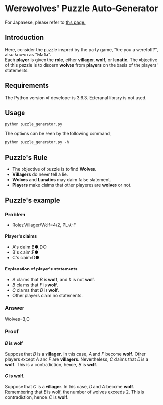 # Werewolves' Puzzle Auto-Generator

For Japanese, please refer to [this page.](http://students.hatenablog.com/entry/2017/10/03/191044)

## Introduction 
Here, consider the puzzle inspred by the party game, "Are you a werefolf?", also known as "Mafia".  
Each **player** is given the **role**, either **villager**, **wolf**, or **lunatic**. 
The objective of this puzzle is to discern **wolves** from **players** on the basis 
of the players' statements.  

## Requirements
The Python version  of developer is 3.6.3. Exteranal library is not used. 

## Usage

```
python puzzle_generator.py
```

The options can be seen by the following command, 

```
python puzzle_generator.py -h 
```


## Puzzle's Rule
+ The objective of puzzle is to find **Wolves**.
+ **Villagers** do never tell a lie. 
+ **Wolves** and **Lunatics** may claim false statement.
+ **Players** make claims that other playeres are **wolves** or not. 

## Puzzle's example  

###  Problem
+ Roles:Villager/Wolf=4/2, PL:A-F

#### Player's claims

+ A's claim:B●,D○
+ B's claim:F●
+ C's claim:D●

#### Explanation of player's statements. 

+ *A* claims that *B* is **wolf**, and *D* is not **wolf**.
+ *B* claims that *F* is **wolf**. 
+ *C* claims that *D* is **wolf**.
+ Other players claim no statements. 

### Answer  
Wolves=B,C

### Proof

#### *B* is **wolf**.
Suppose that *B* is a **villager**.
In this case, *A* and *F* become **wolf**.
Other players except *A* and *F* are **villagers**.
Nevertheless, *C* claims that *D* is a **wolf**. 
This is a contradiction, hence, *B* is **wolf**.

#### *C* is **wolf**.
Suppose that *C* is a **villager**.
In this case, *D* and *A* become **wolf**. 
Remembering that *B* is wolf,  the number of wolves exceeds 2. 
This is contradiction, hence, *C* is **wolf**. 
 

